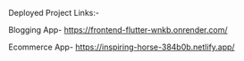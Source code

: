 Deployed Project Links:-

Blogging App- https://frontend-flutter-wnkb.onrender.com/

Ecommerce App- https://inspiring-horse-384b0b.netlify.app/
